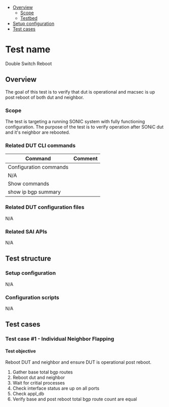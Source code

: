 - [Overview](#overview)
    - [Scope](#scope)
    - [Testbed](#testbed)
- [Setup configuration](#setup-configuration)
- [Test cases](#test-cases)

# Test name

Double Switch Reboot

## Overview

The goal of this test is to verify that dut is operational and macsec is up post reboot of both dut and neighbor.

### Scope

The test is targeting a running SONIC system with fully functioning configuration.
The purpose of the test is to verify operation after SONiC dut and it's
neighbor are rebooted.

### Related DUT CLI commands

| Command | Comment |
| ------- | ------- |
|Configuration commands|
| N/A |  |
|Show commands|
| show ip bgp summary |

### Related DUT configuration files

N/A

### Related SAI APIs

N/A

## Test structure
### Setup configuration

N/A

### Configuration scripts

N/A

## Test cases
### Test case #1 - Individual Neighbor Flapping

#### Test objective

Reboot DUT and neighbor and ensure DUT is operational post reboot.
1. Gather base total bgp routes
2. Reboot dut and neighbor
3. Wait for critial processes
4. Check interface status are up on all ports
5. Check appl_db
6. Verify base and post reboot total bgp route count are equal
